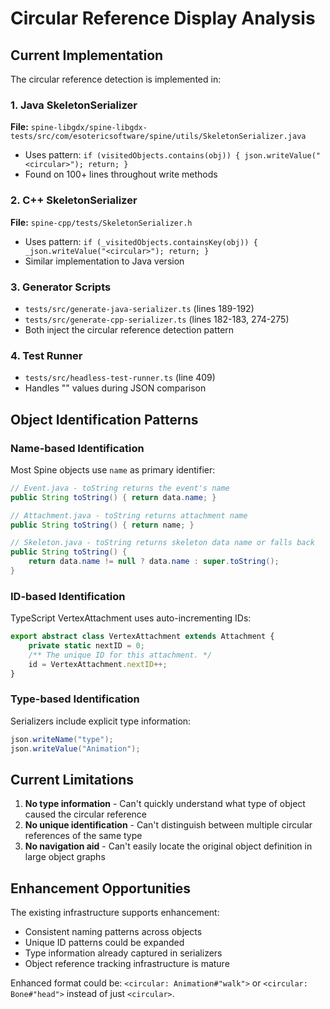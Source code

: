 # Circular Reference Display Analysis

## Current Implementation

The circular reference detection is implemented in:

### 1. **Java SkeletonSerializer** 
**File:** `spine-libgdx/spine-libgdx-tests/src/com/esotericsoftware/spine/utils/SkeletonSerializer.java`
- Uses pattern: `if (visitedObjects.contains(obj)) { json.writeValue("<circular>"); return; }`
- Found on 100+ lines throughout write methods

### 2. **C++ SkeletonSerializer**
**File:** `spine-cpp/tests/SkeletonSerializer.h`
- Uses pattern: `if (_visitedObjects.containsKey(obj)) { _json.writeValue("<circular>"); return; }`
- Similar implementation to Java version

### 3. **Generator Scripts**
- `tests/src/generate-java-serializer.ts` (lines 189-192)
- `tests/src/generate-cpp-serializer.ts` (lines 182-183, 274-275)
- Both inject the circular reference detection pattern

### 4. **Test Runner**
- `tests/src/headless-test-runner.ts` (line 409)
- Handles "<circular>" values during JSON comparison

## Object Identification Patterns

### Name-based Identification
Most Spine objects use `name` as primary identifier:
```java
// Event.java - toString returns the event's name
public String toString() { return data.name; }

// Attachment.java - toString returns attachment name  
public String toString() { return name; }

// Skeleton.java - toString returns skeleton data name or falls back
public String toString() {
    return data.name != null ? data.name : super.toString();
}
```

### ID-based Identification
TypeScript VertexAttachment uses auto-incrementing IDs:
```typescript
export abstract class VertexAttachment extends Attachment {
    private static nextID = 0;
    /** The unique ID for this attachment. */
    id = VertexAttachment.nextID++;
}
```

### Type-based Identification
Serializers include explicit type information:
```java
json.writeName("type");
json.writeValue("Animation");
```

## Current Limitations

1. **No type information** - Can't quickly understand what type of object caused the circular reference
2. **No unique identification** - Can't distinguish between multiple circular references of the same type  
3. **No navigation aid** - Can't easily locate the original object definition in large object graphs

## Enhancement Opportunities

The existing infrastructure supports enhancement:
- Consistent naming patterns across objects
- Unique ID patterns could be expanded
- Type information already captured in serializers
- Object reference tracking infrastructure is mature

Enhanced format could be: `<circular: Animation#"walk">` or `<circular: Bone#"head">` instead of just `<circular>`.